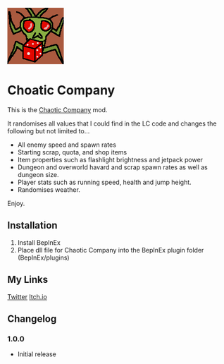 ![BepInEx logo](https://raw.githubusercontent.com/IsaacdmDunn/Chaotic-Company/main/ChaoticCompany/ChaoticCompanyLogo.png)
# Choatic Company

This is the [Chaotic Company](https://github.com/IsaacdmDunn/Chaotic-Company) mod.

It randomises all values that I could find in the LC code and changes the following but not limited to...

* All enemy speed and spawn rates
* Starting scrap, quota, and shop items 
* Item properties such as flashlight brightness and jetpack power
* Dungeon and overworld havard and scrap spawn rates as well as dungeon size.
* Player stats such as running speed, health and jump height.
* Randomises weather.

Enjoy.

## Installation 

1. Install BepInEx
2. Place dll file for Chaotic Company into the BepInEx plugin folder (BepInEx/plugins)


## My Links
[Twitter](https://twitter.com/Isaac_dm_Dunn)
[Itch.io](https://isaac-dunn.itch.io/)

## Changelog

### 1.0.0

* Initial release
